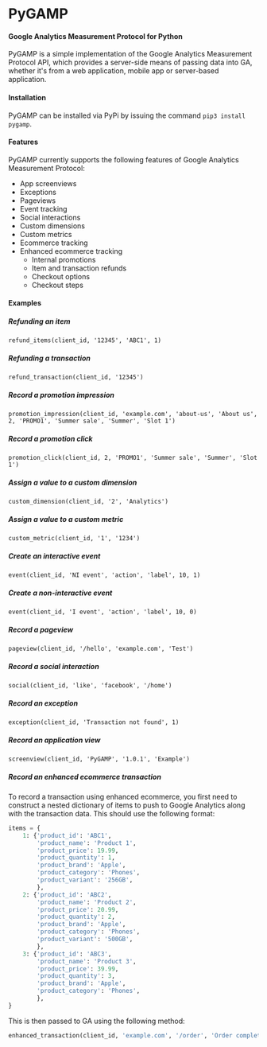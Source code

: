 # PyGAMP
#### Google Analytics Measurement Protocol for Python
PyGAMP is a simple implementation of the Google Analytics Measurement Protocol API, which provides a server-side means of passing data into GA, whether it's from a web application, mobile app or server-based application. 

#### Installation
PyGAMP can be installed via PyPi by issuing the command `pip3 install pygamp`.

#### Features
PyGAMP currently supports the following features of Google Analytics Measurement Protocol: 

* App screenviews
* Exceptions
* Pageviews
* Event tracking
* Social interactions
* Custom dimensions
* Custom metrics
* Ecommerce tracking
* Enhanced ecommerce tracking
    * Internal promotions
    * Item and transaction refunds
    * Checkout options
    * Checkout steps

#### Examples
##### Refunding an item
`refund_items(client_id, '12345', 'ABC1', 1)`

##### Refunding a transaction
`refund_transaction(client_id, '12345')`

##### Record a promotion impression
`promotion_impression(client_id, 'example.com', 'about-us', 'About us', 2, 'PROMO1', 'Summer sale', 'Summer', 'Slot 1')`

##### Record a promotion click
`promotion_click(client_id, 2, 'PROMO1', 'Summer sale', 'Summer', 'Slot 1')`

##### Assign a value to a custom dimension
`custom_dimension(client_id, '2', 'Analytics')`

##### Assign a value to a custom metric
`custom_metric(client_id, '1', '1234')`

##### Create an interactive event
`event(client_id, 'NI event', 'action', 'label', 10, 1)`

##### Create a non-interactive event
`event(client_id, 'I event', 'action', 'label', 10, 0)`

##### Record a pageview
`pageview(client_id, '/hello', 'example.com', 'Test')`

##### Record a social interaction
`social(client_id, 'like', 'facebook', '/home')`

##### Record an exception
`exception(client_id, 'Transaction not found', 1)`

##### Record an application view
`screenview(client_id, 'PyGAMP', '1.0.1', 'Example')`

##### Record an enhanced ecommerce transaction
To record a transaction using enhanced ecommerce, you first need to construct a nested dictionary of items to push to Google Analytics along with the transaction data. This should use the following format: 

```python
items = {
    1: {'product_id': 'ABC1',
        'product_name': 'Product 1',
        'product_price': 19.99,
        'product_quantity': 1,
        'product_brand': 'Apple',
        'product_category': 'Phones',
        'product_variant': '256GB',
        },
    2: {'product_id': 'ABC2',
        'product_name': 'Product 2',
        'product_price': 20.99,
        'product_quantity': 2,
        'product_brand': 'Apple',
        'product_category': 'Phones',
        'product_variant': '500GB',
        },
    3: {'product_id': 'ABC3',
        'product_name': 'Product 3',
        'product_price': 39.99,
        'product_quantity': 3,
        'product_brand': 'Apple',
        'product_category': 'Phones',
        },
}
```

This is then passed to GA using the following method: 

```python
enhanced_transaction(client_id, 'example.com', '/order', 'Order complete', '12345', 199.99, 40.00, 0.00, '', items)
```

